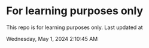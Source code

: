# For learning purposes only
This repo is for learning purposes only.
Last updated at

Wednesday, May 1, 2024 2:10:45 AM

